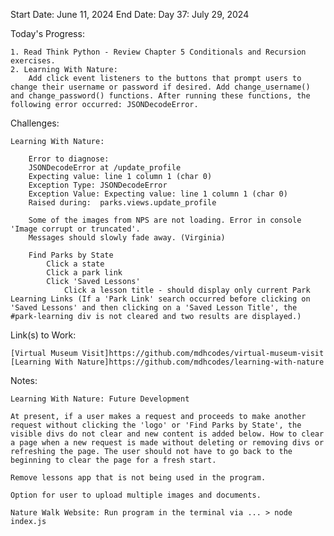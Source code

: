 Start Date: June 11, 2024
End Date: 
Day 37: July 29, 2024

Today's Progress:

    1. Read Think Python - Review Chapter 5 Conditionals and Recursion exercises.  
    2. Learning With Nature:
        Add click event listeners to the buttons that prompt users to change their username or password if desired. Add change_username() and change_password() functions. After running these functions, the following error occurred: JSONDecodeError.  
        
Challenges:

    Learning With Nature: 

        Error to diagnose:
        JSONDecodeError at /update_profile
        Expecting value: line 1 column 1 (char 0)
        Exception Type: JSONDecodeError
        Exception Value: Expecting value: line 1 column 1 (char 0)
        Raised during: 	parks.views.update_profile  

        Some of the images from NPS are not loading. Error in console 'Image corrupt or truncated'.
        Messages should slowly fade away. (Virginia)  

        Find Parks by State
            Click a state
            Click a park link
            Click 'Saved Lessons'
                Click a lesson title - should display only current Park Learning Links (If a 'Park Link' search occurred before clicking on 'Saved Lessons' and then clicking on a 'Saved Lesson Title', the #park-learning div is not cleared and two results are displayed.)    

Link(s) to Work:

    [Virtual Museum Visit]https://github.com/mdhcodes/virtual-museum-visit      
    [Learning With Nature]https://github.com/mdhcodes/learning-with-nature 

Notes:

    Learning With Nature: Future Development     

    At present, if a user makes a request and proceeds to make another request without clicking the 'logo' or 'Find Parks by State', the visible divs do not clear and new content is added below. How to clear a page when a new request is made without deleting or removing divs or refreshing the page. The user should not have to go back to the beginning to clear the page for a fresh start. 

    Remove lessons app that is not being used in the program.

    Option for user to upload multiple images and documents.

    Nature Walk Website: Run program in the terminal via ... > node index.js